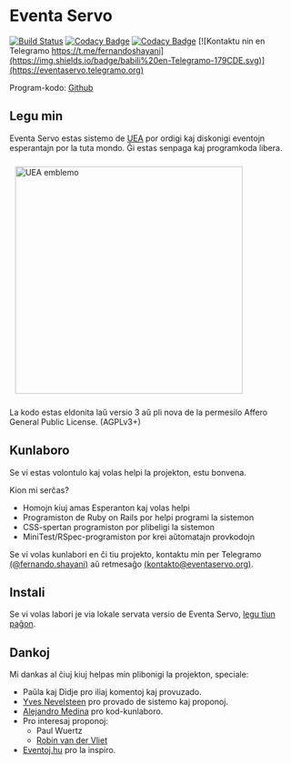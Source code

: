 Eventa Servo
===

[![Build Status](https://travis-ci.org/eventaservo/eventaservo.svg?branch=master)](https://travis-ci.org/shayani/eventaservo)
[![Codacy Badge](https://api.codacy.com/project/badge/Grade/fa8d4d3f141f4e57beda334e733426a4)](https://www.codacy.com/app/shayani/EventaServo?utm_source=github.com&amp;utm_medium=referral&amp;utm_content=eventaservo/eventaservo&amp;utm_campaign=Badge_Grade)
[![Codacy Badge](https://api.codacy.com/project/badge/Coverage/fa8d4d3f141f4e57beda334e733426a4)](https://www.codacy.com/app/shayani/EventaServo?utm_source=github.com&utm_medium=referral&utm_content=eventaservo/eventaservo&utm_campaign=Badge_Coverage)
[![Kontaktu nin en Telegramo https://t.me/fernandoshayani](https://img.shields.io/badge/babili%20en-Telegramo-179CDE.svg)](https://eventaservo.telegramo.org)

Program-kodo: [Github](https://github.com/shayani/eventaservo)

Legu min
---

Eventa Servo estas sistemo de [UEA](https://uea.org) por ordigi kaj diskonigi eventojn esperantajn por la tuta mondo.
Ĝi estas senpaga kaj programkoda libera.

<img alt="UEA emblemo" src="https://eventaservo.org/uea_logo_longa.png" style="margin: 10px;" width="400px">

La kodo estas eldonita laŭ versio 3 aŭ pli nova de la permesilo
Affero General Public License. (AGPLv3+)

Kunlaboro
---

Se vi estas volontulo kaj volas helpi la projekton, estu bonvena.

Kion mi serĉas?

  - Homojn kiuj amas Esperanton kaj volas helpi
  - Programiston de Ruby on Rails por helpi programi la sistemon
  - CSS-spertan programiston por plibeligi la sistemon
  - MiniTest/RSpec-programiston por krei aŭtomatajn provkodojn

Se vi volas kunlabori en ĉi tiu projekto, kontaktu min per Telegramo [(@fernando.shayani)](https://t.me/fernandoshayani)
aŭ retmesaĝo [(kontakto@eventaservo.org)](mailto:kontakto@eventaservo.org).

Instali
---

Se vi volas labori je via lokale servata versio de Eventa Servo,
[legu tiun paĝon](https://github.com/shayani/eventaservo/wiki/Instali).

Dankoj
---

Mi dankas al ĉiuj kiuj helpas min plibonigi la projekton, speciale:

  - Paŭla kaj Didje pro iliaj komentoj kaj provuzado.
  - [Yves Nevelsteen](https://t.me/yvesnev) pro provado de sistemo kaj proponoj.
  - [Alejandro Medina](https://t.me/alesame) pro kod-kunlaboro.
  - Pro interesaj proponoj:
    - Paul Wuertz
    - [Robin van der Vliet](https://t.me/robin)
  - [Eventoj.hu](http://eventoj.hu/2019.htm) pro la inspiro.
